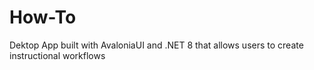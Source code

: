 # How-To
 Dektop App built with AvaloniaUI and .NET 8 that allows users to create instructional workflows
